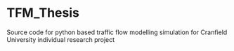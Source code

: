 # TFM_Thesis
Source code for python based traffic flow modelling simulation for Cranfield University individual research project
